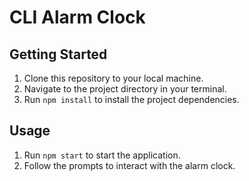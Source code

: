 # CLI Alarm Clock

## Getting Started

1. Clone this repository to your local machine.
2. Navigate to the project directory in your terminal.
3. Run `npm install` to install the project dependencies.

## Usage

1. Run `npm start` to start the application.
2. Follow the prompts to interact with the alarm clock.
